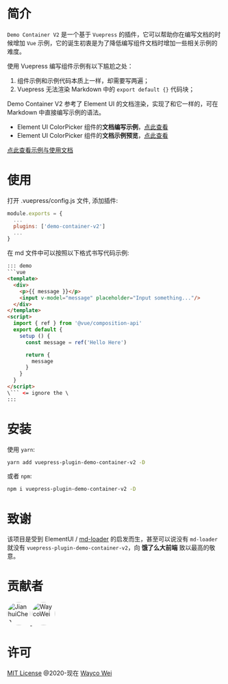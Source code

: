 # 简介

`Demo Container V2` 是一个基于 `Vuepress` 的插件，它可以帮助你在编写文档的时候增加 `Vue` 示例，它的诞生初衷是为了降低编写组件文档时增加一些相关示例的难度。

使用 Vuepress 编写组件示例有以下尴尬之处：
1. 组件示例和示例代码本质上一样，却需要写两遍；
2. Vuepress 无法渲染 Markdown 中的 `export default {}` 代码块；

Demo Container V2 参考了 Element UI 的文档渲染，实现了和它一样的，可在 Markdown 中直接编写示例的语法。
* Element UI ColorPicker 组件的**文档编写示例**，[点此查看](https://github.com/ElemeFE/element/blob/dev/examples/docs/zh-CN/color-picker.md)
* Element UI ColorPicker 组件的**文档示例预览**，[点此查看](https://element.eleme.cn/2.0/#/zh-CN/component/color-picker)

[点此查看示例与使用文档](https://wkcole.github.io/vuepress-plugin-demo-container-v2/zh/)

# 使用
打开 .vuepress/config.js 文件, 添加插件:

```js
module.exports = {
  ...
  plugins: ['demo-container-v2']
  ...
}
```

在 md 文件中可以按照以下格式书写代码示例:

```html
::: demo
```vue
<template>
  <div>
    <p>{{ message }}</p>
    <input v-model="message" placeholder="Input something..."/>
  </div>
</template>
<script>
  import { ref } from '@vue/composition-api'
  export default {
    setup () {
      const message = ref('Hello Here')

      return {
        message
      }
    }
  }
</script>
\``` <= ignore the \
:::
```

# 安装
使用 `yarn`:
```bash
yarn add vuepress-plugin-demo-container-v2 -D
```
或者 `npm`:
```bash
npm i vuepress-plugin-demo-container-v2 -D
```

# 致谢
该项目是受到 ElementUI / [md-loader](https://github.com/element-plus/element-plus/tree/dev/website/md-loader) 的启发而生，甚至可以说没有 `md-loader` 就没有 `vuepress-plugin-demo-container-v2`，向 **饿了么大前端** 致以最高的敬意。

# 贡献者
<p>
  <a href="https://github.com/calebman" target="_blank">
    <img src="https://avatars0.githubusercontent.com/u/27751088" width="54px" height="54px" style="border-radius: 50%;" title="JianhuiChen">
  </a>
  <a href="https://github.com/wkcole" target="_blank">
    <img src="https://avatars0.githubusercontent.com/u/8675871" width="54px" height="54px" style="border-radius: 50%;" title="WaycoWei">
  </a>
</p>

# 许可

[MIT License](https://github.com/wkcole/vuepress-plugin-demo-container-v2/blob/master/LICENSE) @2020-现在 [Wayco Wei](https://github.com/wkcole)
